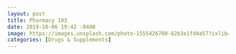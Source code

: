 ```yaml
---
layout: post
title: Pharmacy 103
date: 2019-10-06 19:42 -0400
image: https://images.unsplash.com/photo-1555426780-82b3e1fd4a57?ixlib=rb-1.2.1&ixid=eyJhcHBfaWQiOjEyMDd9&auto=format&fit=crop&w=704&q=80
categories: [Drugs & Supplements]
---
```


